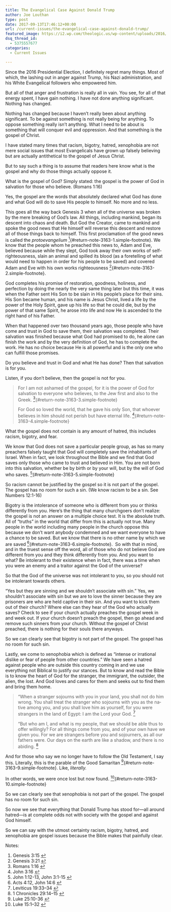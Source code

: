 ```yaml
---
title: The Evangelical Case Against Donald Trump
author: Joe Louthan
type: post
date: 2017-09-13T17:46:12+00:00
url: /current-issues/the-evangelical-case-against-donald-trump/
featured_image: https://i2.wp.com/theologic.us/wp-content/uploads/2016/12/baby-jesus-in-manger-with-mary-and-wise-men.jpg?resize=600%2C400
dsq_thread_id:
  - 5375557677
categories:
  - Current Issues

---
```

Since the 2016 Presidential Election, I definitely regret many things. Most of which, the lashing out in anger against Trump, his Nazi administration, and his White Evangelical followers who empowered him.

But all of that anger and frustration is really all in vain. You see, for all of that energy spent, I have gain nothing. I have not done anything significant. Nothing has changed.

Nothing has changed because I haven&#8217;t really been about anything significant. To be against something is not really being for anything. To oppose something really isn&#8217;t anything. What I need to be about is something that will conquer evil and oppression. And that something is the gospel of Christ.

I have stated many times that racism, bigotry, hatred, xenophobia are not mere social issues that most Evangelicals have grown up falsely believing but are actually antithetical to the gospel of Jesus Christ.

But to say such a thing is to assume that readers here know what is the gospel and why do those things actually oppose it.

What is the gospel of God? Simply stated: the gospel is the power of God in salvation for those who believe. (Romans 1:16)

Yes, the gospel are the words that absolutely declared what God has done and what God will do to save His people to himself. No more and no less.

This goes all the way back Genesis 3 when all of the universe was broken by the mere breaking of God&#8217;s law. All things, including mankind, began its descent into chaos and death. But God the Creator, came to mankind and spoke the good news that He himself will reverse this descent and restore all of those things back to himself. This first proclamation of the good news is called the _protoevangelium_ [<sup>1</sup>][1]{#return-note-3163-1.simple-footnote}. We know that the people whom he preached this news to, Adam and Eve, believed because while they slept, God took away their own works of self-righteousness, slain an animal and spilled its blood (as a foretelling of what would need to happen in order for his people to be saved) and covered Adam and Eve with his own works righteousness [<sup>2</sup>][2]{#return-note-3163-2.simple-footnote}.

God completes his promise of restoration, goodness, holiness, and perfection by doing the nearly the very same thing later but this time, it was when the Father sent His Son to be slain in His people&#8217;s place for their sins. His Son became human, and his name is Jesus Christ, lived a life by the power of the Holy Spirit, gave up his life so that he could die, but by the power of that same Spirit, he arose into life and now He is ascended to the right hand of his Father.

When that happened over two thousand years ago, those people who have come and trust in God to save them, their salvation was completed. Their salvation was finished because what God had promised to do, he alone can finish the work and by the very definition of God, he has to complete the work. He has no choice because He is all powerful and is the only one who can fulfill those promises.

Do you believe and trust in God and what He has done? Then that salvation is for you.

Listen, if you don&#8217;t believe, then the gospel is not for you.

> For I am not ashamed of the gospel, for it is the power of God for salvation to everyone who believes, to the Jew first and also to the Greek. [<sup>3</sup>][3]{#return-note-3163-3.simple-footnote}
> 
> For God so loved the world, that he gave his only Son, that whoever believes in him should not perish but have eternal life. [<sup>4</sup>][4]{#return-note-3163-4.simple-footnote}

What the gospel does not contain is any amount of hatred, this includes racism, bigotry, and fear.

We know that God does not save a particular people group, as has so many preachers falsely taught that God will completely save the inhabitants of Israel. When in fact, we look throughout the Bible and we find that God saves only those who came to trust and believed in Him. You are not born into this salvation, whether be by birth or by your will, but by the will of God who saves. [<sup>5</sup>][5]{#return-note-3163-5.simple-footnote}

So racism cannot be justified by the gospel so it is not part of the gospel. The gospel has no room for such a sin. (We know racism to be a sin. See Numbers 12:1-16)

Bigotry is the intolerance of someone who is different from you or thinks differently from you. Here&#8217;s the thing that many churchgoers don&#8217;t realize: the gospel is not an answer on a multiple choice test. It is the absolute truth. All of &#8220;truths&#8221; in the world that differ from this is actually not true. Many people in the world including many people in the church oppose this because we don&#8217;t want anybody condemned and we want everyone to have a chance to be saved. But we know that there is no other name by which we are saved [<sup>6</sup>][6]{#return-note-3163-6.simple-footnote}.  So with that in mind, and in the truest sense off the word, all of those who do not believe God are different from you and they think differently from you. And you want to what? Be intolerant to their existence when in fact, there was a time when you were an enemy and a traitor against the God of the universe?

So that the God of the universe was not intolerant to you, so you should not be intolerant towards others.

&#8220;Yes but they are sinning and we shouldn&#8217;t associate with sin.&#8221; Yes, we shouldn&#8217;t associate with sin but we are to love the sinner because they are prisoners are who are held captive in their sin. And you want to kick them out of their church? Where else can they hear of the God who actually saves? Check to see if your church actually preaches the gospel week in and week out. If your church doesn&#8217;t preach the gospel, then go ahead and remove such sinners from your church. Without the gospel of Christ preached, there is nothing for their souls there anyways.

So we can clearly see that bigotry is not part of the gospel. The gospel has no room for such sin.

Lastly, we come to xenophobia which is defined as &#8220;intense or irrational dislike or fear of people from other countries.&#8221; We have seen a hatred against people who are outside this country coming in and we use everything not Biblical to justify our stances. But to know and read the Bible is to know the heart of God for the stranger, the immigrant, the outsider, the alien, the lost. And God loves and cares for them and seeks out to find them and bring them home.

> <span lang="en-US">“When a stranger sojourns with you in your land, you shall not do him wrong. You shall treat the stranger who sojourns with you as the native among you, and you shall love him as yourself, for you were strangers in the land of Egypt: I am the </span><span lang="en-US">Lord</span> <span lang="en-US">your God. <a class="simple-footnote" title="Leviticus 19:33–34" id="return-note-3163-7" href="#note-3163-7"><sup>7</sup></a></span>
> 
> <span lang="en-US">“But who am I, and what is my people, that we should be able thus to offer willingly? For all things come from you, and of your own have we given you. For we are strangers before you and sojourners, as all our fathers were. Our days on the earth are like a shadow, and there is no abiding. <a class="simple-footnote" title="1 Chronicles 29:14–15" id="return-note-3163-8" href="#note-3163-8"><sup>8</sup></a></span>

And for those who say we no longer have to follow the Old Testament, I say this. Literally, this is the parable of the Good Samaritan [<sup>9</sup>][7]{#return-note-3163-9.simple-footnote}. Like, _literally._

In other words, we were once lost but now found. [<sup>10</sup>][8]{#return-note-3163-10.simple-footnote}

So we can clearly see that xenophobia is not part of the gospel. The gospel has no room for such sin.

So now we see that everything that Donald Trump has stood for—all around hatred—is at complete odds not with society with the gospel and against God himself.

So we can say with the utmost certainty racism, bigotry, hatred, and xenophobia are gospel issues because the Bible makes that painfully clear.

<div class="simple-footnotes">
  <p class="notes">
    Notes:
  </p>
  
  <ol>
    <li id="note-3163-1">
      Genesis 3:15 <a href="#return-note-3163-1">&#8617;</a>
    </li>
    <li id="note-3163-2">
      Genesis 3:21 <a href="#return-note-3163-2">&#8617;</a>
    </li>
    <li id="note-3163-3">
      Romans 1:16 <a href="#return-note-3163-3">&#8617;</a>
    </li>
    <li id="note-3163-4">
      John 3:16 <a href="#return-note-3163-4">&#8617;</a>
    </li>
    <li id="note-3163-5">
      John 1:12-13, John 3:1-15 <a href="#return-note-3163-5">&#8617;</a>
    </li>
    <li id="note-3163-6">
      Acts 4:12, John 14:6 <a href="#return-note-3163-6">&#8617;</a>
    </li>
    <li id="note-3163-7">
      Leviticus 19:33–34 <a href="#return-note-3163-7">&#8617;</a>
    </li>
    <li id="note-3163-8">
      1 Chronicles 29:14–15 <a href="#return-note-3163-8">&#8617;</a>
    </li>
    <li id="note-3163-9">
      Luke 25:10-36 <a href="#return-note-3163-9">&#8617;</a>
    </li>
    <li id="note-3163-10">
      Luke 15:1–32 <a href="#return-note-3163-10">&#8617;</a>
    </li>
  </ol>
</div>

 [1]: #note-3163-1 "Genesis 3:15"
 [2]: #note-3163-2 "Genesis 3:21"
 [3]: #note-3163-3 "Romans 1:16"
 [4]: #note-3163-4 "John 3:16"
 [5]: #note-3163-5 "John 1:12-13, John 3:1-15"
 [6]: #note-3163-6 "Acts 4:12, John 14:6"
 [7]: #note-3163-9 "Luke 25:10-36"
 [8]: #note-3163-10 "Luke 15:1–32"